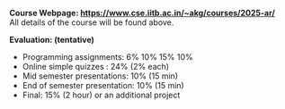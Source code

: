 **Course Webpage: https://www.cse.iitb.ac.in/~akg/courses/2025-ar/**
<br>
All details of the course will be found above.

**Evaluation: (tentative)**
<ul>
<li> Programming assignments: 6% 10% 15% 10% </li>
<li> Online simple quizzes : 24% (2% each) </li>
<li> Mid semester presentations: 10% (15 min) </li>
<li> End of semester presentation: 10% (15 min) </li>
<li> Final: 15% (2 hour) or an additional project </li>
</ul>
